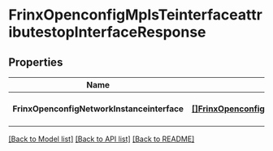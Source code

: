 # FrinxOpenconfigMplsTeinterfaceattributestopInterfaceResponse

## Properties
Name | Type | Description | Notes
------------ | ------------- | ------------- | -------------
**FrinxOpenconfigNetworkInstanceinterface** | [**[]FrinxOpenconfigMplsTeinterfaceattributestopInterface**](frinx.openconfig.mpls.teinterfaceattributestop.Interface.md) |  | [optional] [default to null]

[[Back to Model list]](../README.md#documentation-for-models) [[Back to API list]](../README.md#documentation-for-api-endpoints) [[Back to README]](../README.md)


